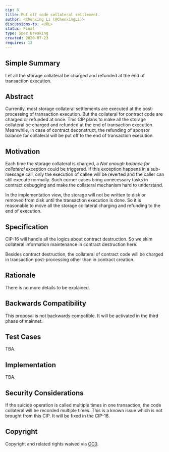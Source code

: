 ```yaml
---
cip: 8
title: Put off code collateral settlement.
author: <Chenxing Li (@ChenxingLi)>
discussions-to: <URL>
status: Final
type: Spec Breaking
created: 2020-07-23
requires: 12
---
```


## Simple Summary

Let all the storage collateral be charged and refunded at the end of transaction execution.

## Abstract

Currently, most storage collateral settlements are executed at the post-processing of transaction execution. But the collateral for contract code are charged or refunded at once. This CIP plans to make all the storage collateral be charged and refunded at the end of transaction execution. Meanwhile, in case of contract deconstruct, the refunding of sponsor balance for collateral will be put off to the end of transaction execution.

## Motivation
<!--The motivation is critical for CIPs that want to change the Conflux protocol. It should clearly explain why the existing protocol specification is inadequate to address the problem that the CIP solves. CIP submissions without sufficient motivation may be rejected outright.-->

Each time the storage collateral is charged, a *Not enough balance for collateral* exception could be triggered. If this exception happens in a sub-message call, only the execution of callee will be reverted and the caller can still execute normally. Such corner cases bring unnecessary tasks in contract debugging and make the collateral mechanism hard to understand.

In the implementation view, the storage will not be written to disk or removed from disk until the transaction execution is done. So it is reasonable to move all the storage collateral charging and refunding to the end of execution.

## Specification
<!--The technical specification should describe the syntax and semantics of any new feature. The specification should be detailed enough to allow competing, interoperable implementations for any of the current Conflux platforms ([conflux-rust](https://github.com/Conflux-Chain/conflux-rust)).-->

CIP-16 will handle all the logics about contract destruction. So we skim collateral information maintenance in contract destruction here.

Besides contract destruction, the collateral of contract code will be charged in transaction post-processing other than in contract creation.

## Rationale
<!--The rationale fleshes out the specification by describing what motivated the design and why particular design decisions were made. It should describe alternate designs that were considered and related work, e.g. how the feature is supported in other languages. The rationale may also provide evidence of consensus within the community, and should discuss important objections or concerns raised during discussion.-->

There is no more details to be explained.

## Backwards Compatibility
<!--All CIPs that introduce backwards incompatibilities must include a section describing these incompatibilities and their severity. The CIP must explain how the author proposes to deal with these incompatibilities. CIP submissions without a sufficient backwards compatibility treatise may be rejected outright.-->

This proposal is not backwards compatible. It will be activated in the third phase of mainnet.


## Test Cases
<!--Test cases for an implementation are mandatory for CIPs that are affecting consensus changes. Other CIPs can choose to include links to test cases if applicable.-->
TBA.

## Implementation
<!--The implementations must be completed before any CIP is given status "Final", but it need not be completed before the CIP is accepted. While there is merit to the approach of reaching consensus on the specification and rationale before writing code, the principle of "rough consensus and running code" is still useful when it comes to resolving many discussions of API details.-->
TBA.

## Security Considerations
<!--All CIPs must contain a section that discusses the security implications/considerations relevant to the proposed change. Include information that might be important for security discussions, surfaces risks and can be used throughout the life cycle of the proposal. E.g. include security-relevant design decisions, concerns, important discussions, implementation-specific guidance and pitfalls, an outline of threats and risks and how they are being addressed. CIP submissions missing the "Security Considerations" section will be rejected. a CIP cannot proceed to status "Final" without a Security Considerations discussion deemed sufficient by the reviewers.-->
If the suicide operation is called multiple times in one transaction, the code collateral will be recorded multiple times. This is a known issue which is not brought from this CIP. It will be fixed in the CIP-16.

## Copyright
Copyright and related rights waived via [CC0](https://creativecommons.org/publicdomain/zero/1.0/).
